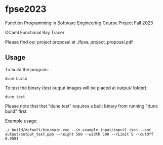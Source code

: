 # fpse2023
Function Programming in Software Engineering Course Project Fall 2023

OCaml Functional Ray Tracer

Please find our project proposal at ./fpse_project_proposal.pdf

## Usage

To build the program:
```
dune build
```

To test the binary (test output images will be placed at output/ folder):
```
dune test
```

Please note that that "dune test" requires a built binary from running "dune build" first.


Example usage:
```
./_build/default/bin/main.exe --in example_input/input1.json --out output/output_test.ppm --height 500 --width 500 --rLimit 5 --cutOff 0.0001
```

